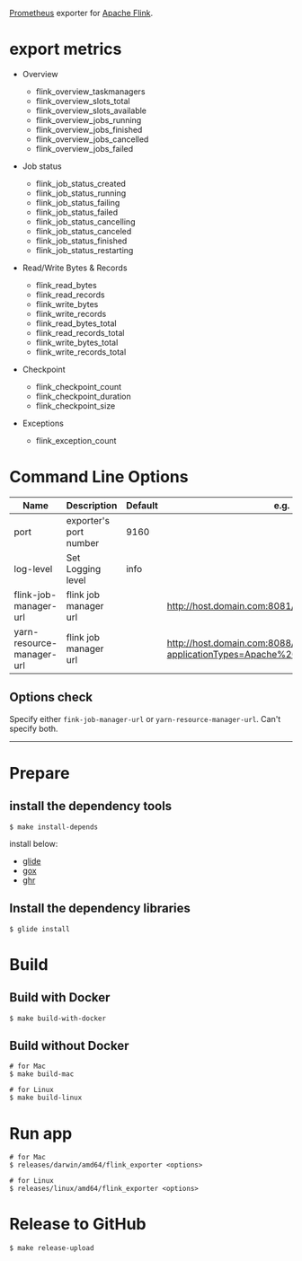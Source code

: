 [Prometheus](https://prometheus.io/) exporter for [Apache Flink](https://flink.apache.org/).

# export metrics

- Overview
  - flink_overview_taskmanagers
  - flink_overview_slots_total
  - flink_overview_slots_available
  - flink_overview_jobs_running
  - flink_overview_jobs_finished
  - flink_overview_jobs_cancelled
  - flink_overview_jobs_failed

- Job status
  - flink_job_status_created
  - flink_job_status_running
  - flink_job_status_failing
  - flink_job_status_failed
  - flink_job_status_cancelling
  - flink_job_status_canceled
  - flink_job_status_finished
  - flink_job_status_restarting

- Read/Write Bytes & Records
  - flink_read_bytes
  - flink_read_records
  - flink_write_bytes
  - flink_write_records
  - flink_read_bytes_total
  - flink_read_records_total
  - flink_write_bytes_total
  - flink_write_records_total

- Checkpoint
  - flink_checkpoint_count
  - flink_checkpoint_duration
  - flink_checkpoint_size

- Exceptions
  - flink_exception_count

# Command Line Options

Name     | Description | Default | e.g.
---------|-------------|----|---
port | exporter's port number | 9160 |
log-level | Set Logging level | info |
flink-job-manager-url | flink job manager url | | http://host.domain.com:8081/
yarn-resource-manager-url | flink job manager url | | http://host.domain.com:8088/ws/v1/cluster/apps?applicationTypes=Apache%20Flink&states=RUNNING

## Options check

Specify either `fink-job-manager-url` or `yarn-resource-manager-url`. Can't specify both.

---

# Prepare

## install the dependency tools

```
$ make install-depends
```

install below:

- [glide](https://github.com/Masterminds/glide)
- [gox](https://github.com/mitchellh/gox)
- [ghr](https://github.com/tcnksm/ghr)

## Install the dependency libraries

```
$ glide install
```

# Build

## Build with Docker

```
$ make build-with-docker
```

## Build without Docker

```
# for Mac
$ make build-mac

# for Linux
$ make build-linux
```

# Run app

```
# for Mac
$ releases/darwin/amd64/flink_exporter <options>

# for Linux
$ releases/linux/amd64/flink_exporter <options>
```

# Release to GitHub

```
$ make release-upload
```
